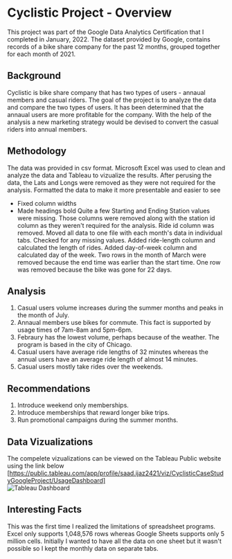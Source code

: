 # Cyclistic Project - Overview
This project was part of the Google Data Analytics Certification that I completed in January, 2022. The dataset provided by Google, contains records of a bike share company for the past 12 months, grouped together for each month of 2021.
## Background
Cyclistic is bike share company that has two types of users - annaual members and casual riders. The goal of the project is to analyze the data and compare the two types of users. It has been determined that the annaual users are more profitable for the company. With the help of the analysis a new marketing strategy would be devised to convert the casual riders into annual members.
## Methodology
The data was provided in csv format. Microsoft Excel was used to clean and analyze the data and Tableau to vizualize the results. 
After perusing the data, the Lats and Longs were removed as they were not required for the analysis.
Formatted the data to make it more presentable and easier to see
  - Fixed column widths
  - Made headings bold
Quite a few Starting and Ending Station values were missing. Those columns were removed along with the station id column as they weren't required for the analysis.
Ride id column was removed.
Moved all data to one file with each month's data in individual tabs.
Checked for any missing values.
Added ride-length column and calculated the length of rides.
Added day-of-week column and calculated day of the week.
Two rows in the month of March were removed because the end time was earlier than the start time.
One row was removed because the bike was gone for 22 days.
## Analysis
1. Casual users volume increases during the summer months and peaks in the month of July.
2. Annaual members use bikes for commute. This fact is supported by usage times of 7am-8am and 5pm-6pm.
3. Febraury has the lowest volume, perhaps because of the weather. The program is based in the city of Chicago.
4. Casual users have average ride lengths of 32 minutes whereas the annual users have an average ride length of almost 14 minutes.
5. Casual users mostly take rides over the weekends.
## Recommendations
1. Introduce weekend only memberships.
2. Introduce memberships that reward longer bike trips.
3. Run promotional campaigns during the summer months.
## Data Vizualizations
The compelete vizualizations can be viewed on the Tableau Public website using the link below
[https://public.tableau.com/app/profile/saad.ijaz2421/viz/CyclisticCaseStudyGoogleProject/UsageDashboard]<br/>
![Tableau Dashboard](saadijaz1/Exploratory-Data-Analysis-Project---Cyclistic/Cyclistic.png)
## Interesting Facts
This was the first time I realized the limitations of spreadsheet programs. Excel only supports 1,048,576 rows whereas Google Sheets supports only 5 million cells. Initially I wanted to have all the data on one sheet but it wasn't possible so I kept the monthly data on separate tabs.  
